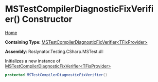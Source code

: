 # MSTestCompilerDiagnosticFixVerifier\(\) Constructor

[Home](../../../../../../README.md)

**Containing Type**: [MSTestCompilerDiagnosticFixVerifier\<TFixProvider\>](../README.md)

**Assembly**: Roslynator\.Testing\.CSharp\.MSTest\.dll

  
Initializes a new instance of [MSTestCompilerDiagnosticFixVerifier\<TFixProvider\>](../README.md)

```csharp
protected MSTestCompilerDiagnosticFixVerifier()
```


